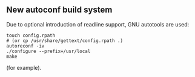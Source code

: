 New autoconf build system
-------------------------

Due to optional introduction of readline support, GNU autotools are used:

    touch config.rpath
    # (or cp /usr/share/gettext/config.rpath .)
    autoreconf -iv
    ./configure --prefix=/usr/local
    make

(for example).
